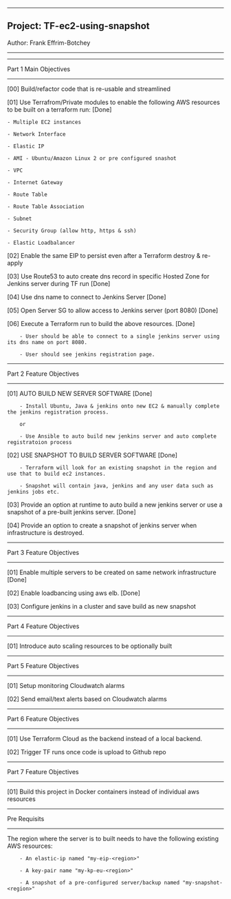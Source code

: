 ----------------------------

## Project: TF-ec2-using-snapshot

Author: Frank Effrim-Botchey

----------------------------


--------------------------

Part 1 Main Objectives

--------------------------
[00] Build/refactor code that is re-usable and streamlined

[01] Use Terrafrom/Private modules to enable the following AWS resources to be built on a terraform run: [Done]

    - Multiple EC2 instances 

    - Network Interface 

    - Elastic IP 

    - AMI - Ubuntu/Amazon Linux 2 or pre configured snashot

    - VPC 

    - Internet Gateway

    - Route Table

    - Route Table Association

    - Subnet

    - Security Group (allow http, https & ssh)

    - Elastic Loadbalancer

[02] Enable the same EIP to persist even after a Terraform destroy & re-apply 

[03] Use Route53 to auto create dns record in specific Hosted Zone for Jenkins server during TF run [Done]

[04] Use dns name to connect to Jenkins Server [Done]

[05] Open Server SG to allow access to Jenkins server (port 8080) [Done]

[06] Execute a Terraform run to build the above resources.  [Done]

        - User should be able to connect to a single jenkins server using its dns name on port 8080.  

        - User should see jenkins registration page.


--------------------------

Part 2 Feature Objectives

--------------------------

[01] AUTO BUILD NEW SERVER SOFTWARE [Done]

        - Install Ubuntu, Java & jenkins onto new EC2 & manually complete the jenkins registration process.

        or

        - Use Ansible to auto build new jenkins server and auto complete registratoion process

[02] USE SNAPSHOT TO BUILD SERVER SOFTWARE [Done]

        - Terraform will look for an existing snapshot in the region and use that to build ec2 instances.
        
        - Snapshot will contain java, jenkins and any user data such as jenkins jobs etc.

[03] Provide an option at runtime to auto build a new jenkins server or use a snapshot of a pre-built jenkins server. [Done]

[04] Provide an option to create a snapshot of jenkins server when infrastructure is destroyed.



--------------------------

Part 3 Feature Objectives

--------------------------

[01] Enable multiple servers to be created on same network infrastructure [Done]

[02] Enable loadbancing using aws elb. [Done]

[03] Configure jenkins in a cluster and save build as new snapshot



--------------------------

Part 4 Feature Objectives

--------------------------

[01] Introduce auto scaling resources to be optionally built



--------------------------

Part 5 Feature Objectives

--------------------------

[01] Setup monitoring Cloudwatch alarms

[02] Send email/text alerts based on Cloudwatch alarms


--------------------------

Part 6 Feature Objectives

--------------------------

[01] Use Terraform Cloud as the backend instead of a local backend. 

[02] Trigger TF runs once code is upload to Github repo



--------------------------

Part 7 Feature Objectives

--------------------------

[01] Build this project in Docker containers instead of individual aws resources




--------------------------

Pre Requisits

--------------------------

The region where the server is to built needs to have the following existing AWS resources:

        - An elastic-ip named "my-eip-<region>"

        - A key-pair name "my-kp-eu-<region>"

        - A snapshot of a pre-configured server/backup named "my-snapshot-<region>"  
